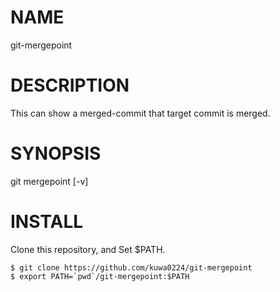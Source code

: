 # NAME

git-mergepoint

# DESCRIPTION

This can show a merged-commit that target commit is merged.

# SYNOPSIS

git mergepoint [-v] <target-commit-hash>

# INSTALL

Clone this repository, and Set $PATH.

```
$ git clone https://github.com/kuwa0224/git-mergepoint
$ export PATH=`pwd`/git-mergepoint:$PATH
```

